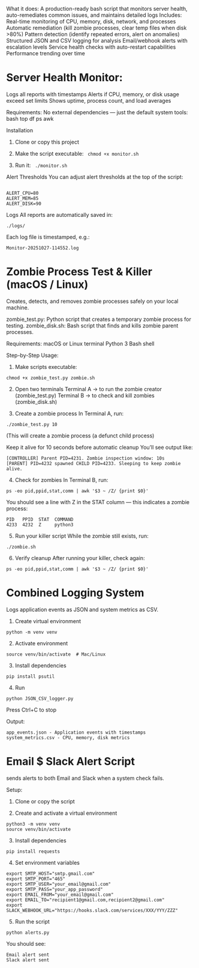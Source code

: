 

What it does: A production-ready bash script that monitors server health, auto-remediates common issues, and maintains detailed logs
Includes:
Real-time monitoring of CPU, memory, disk, network, and processes
Automatic remediation (kill zombie processes, clear temp files when disk >80%)
Pattern detection (identify repeated errors, alert on anomalies)
Structured JSON and CSV logging for analysis
Email/webhook alerts with escalation levels
Service health checks with auto-restart capabilities
Performance trending over time


# Server Health Monitor:
Logs all reports with timestamps
Alerts if CPU, memory, or disk usage exceed set limits
Shows uptime, process count, and load averages

Requirements:
No external dependencies — just the default system tools:
bash
top
df
ps
awk

Installation
1. Clone or copy this project
2. Make the script executable: ```
chmod +x monitor.sh```

3. Run it: ```
./monitor.sh```


   
Alert Thresholds
You can adjust alert thresholds at the top of the script:
```

ALERT_CPU=80
ALERT_MEM=85
ALERT_DISK=90
```


Logs
All reports are automatically saved in:
```
./logs/
```


Each log file is timestamped, e.g.:
```
Monitor-20251027-114552.log
```








# Zombie Process Test & Killer (macOS / Linux)
Creates, detects, and removes zombie processes safely on your local machine.

zombie_test.py: Python script that creates a temporary zombie process for testing.
zombie_disk.sh: Bash script that finds and kills zombie parent processes.

Requirements:
macOS or Linux terminal
Python 3
Bash shell



Step-by-Step Usage:
1. Make scripts executable:
```
chmod +x zombie_test.py zombie.sh
```


2. Open two terminals
Terminal A → to run the zombie creator (zombie_test.py)
Terminal B → to check and kill zombies (zombie_disk.sh)

3. Create a zombie process
In Terminal A, run:
```
./zombie_test.py 10
```
(This will create a zombie process (a defunct child process)



Keep it alive for 10 seconds before automatic cleanup
You’ll see output like:
```
[CONTROLLER] Parent PID=4231. Zombie inspection window: 10s
[PARENT] PID=4232 spawned CHILD PID=4233. Sleeping to keep zombie alive.
```


4. Check for zombies
In Terminal B, run:
```
ps -eo pid,ppid,stat,comm | awk '$3 ~ /Z/ {print $0}'
```

You should see a line with Z in the STAT column — this indicates a zombie process:
```
PID   PPID  STAT  COMMAND
4233  4232  Z     python3
```



5. Run your killer script
While the zombie still exists, run:
```
./zombie.sh
```

6. Verify cleanup
After running your killer, check again:
```
ps -eo pid,ppid,stat,comm | awk '$3 ~ /Z/ {print $0}'
```







# Combined Logging System
Logs application events as JSON and system metrics as CSV.

1. Create virtual environment
```
python -m venv venv
```


2. Activate environment
```
source venv/bin/activate  # Mac/Linux
```

3. Install dependencies
```
pip install psutil
```

4. Run
```
python JSON_CSV_logger.py
```
Press Ctrl+C to stop


Output:
```
app_events.json - Application events with timestamps
system_metrics.csv - CPU, memory, disk metrics
```









# Email $ Slack Alert Script
sends alerts to both Email and Slack when a system check fails.


Setup:
1. Clone or copy the script

2. Create and activate a virtual environment
```
python3 -m venv venv
source venv/bin/activate  
```

3. Install dependencies
```
pip install requests
```

4. Set environment variables
 ```
export SMTP_HOST="smtp.gmail.com"
export SMTP_PORT="465"
export SMTP_USER="your_email@gmail.com"
export SMTP_PASS="your_app_password"
export EMAIL_FROM="your_email@gmail.com"
export EMAIL_TO="recipient1@gmail.com,recipient2@gmail.com"
export SLACK_WEBHOOK_URL="https://hooks.slack.com/services/XXX/YYY/ZZZ"
```

5. Run the script
```
python alerts.py
```

You should see:
```
Email alert sent
Slack alert sent
```

